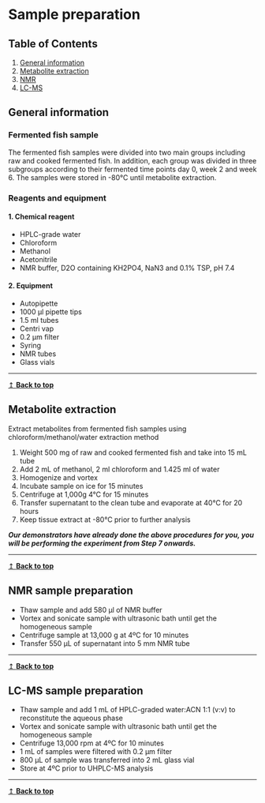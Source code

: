# Sample preparation

## Table of Contents
1. [General information](#general)
2. [Metabolite extraction](#metabolite)
3. [NMR](#nmr)
4. [LC-MS](#lcms)

## General information <a name="general"></a>
### Fermented fish sample
The fermented fish samples were divided into two main groups including raw and cooked fermented fish. In addition, each group was divided in three subgroups according to their fermented time points day 0, week 2 and week 6. The samples were stored in -80°C until metabolite extraction.

### Reagents and equipment
#### 1. Chemical reagent
-	HPLC-grade water
-	Chloroform
-	Methanol
-	Acetonitrile
-	NMR buffer, D2O containing KH2PO4, NaN3 and 0.1% TSP, pH 7.4 

#### 2. Equipment
- Autopipette
-	1000 µl pipette tips
-	1.5 ml tubes
-	Centri vap
-	0.2 µm filter 
- Syring
- NMR tubes
-	Glass vials

---
[↥ **Back to top**](#top)

## Metabolite extraction <a name="metabolite"></a>
Extract metabolites from fermented fish samples using chloroform/methanol/water extraction method
1. Weight 500 mg of raw and cooked fermented fish and take into 15 mL tube 
2. Add 2 mL of methanol, 2 ml chloroform and 1.425 ml of water
3. Homogenize and vortex  
4. Incubate sample on ice for 15 minutes 
5. Centrifuge at 1,000g 4°C for 15 minutes  
6. Transfer supernatant to the clean tube and evaporate at 40°C for 20 hours
7. Keep tissue extract at -80°C prior to further analysis

**_Our demonstrators have already done the above procedures for you, you will be performing the experiment from Step 7 onwards._**

---
[↥ **Back to top**](#top)

## NMR sample preparation <a name="nmr"></a>
- Thaw sample and add 580 µl of NMR buffer 
- Vortex and sonicate sample with ultrasonic bath until get the homogeneous sample
-	Centrifuge sample at 13,000 g at 4ºC for 10 minutes 
-	Transfer 550 µL of supernatant into 5 mm NMR tube

---
[↥ **Back to top**](#top)

## LC-MS sample preparation <a name="lcms"></a>
- Thaw sample and add 1 mL of HPLC-graded water:ACN 1:1 (v:v) to reconstitute the aqueous phase
-	Vortex and sonicate sample with ultrasonic bath until get the homogeneous sample
-	Centrifuge 13,000 rpm at 4ºC for 10 minutes 
- 1 mL of samples were filtered with 0.2 µm filter 
-	800 µL of sample was transferred into 2 mL glass vial
- Store at 4ºC prior to UHPLC-MS analysis

---
[↥ **Back to top**](#top)
